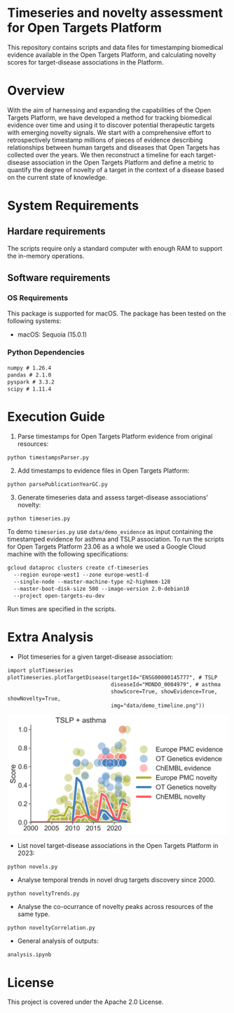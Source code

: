 # Timeseries and novelty assessment for Open Targets Platform
This repository contains scripts and data files for timestamping biomedical evidence available in the Open Targets Platform, and calculating novelty scores for target-disease associations in the Platform.

# Overview
With the aim of harnessing and expanding the capabilities of the Open Targets Platform, we have developed a method for tracking biomedical evidence over time and using it to discover potential therapeutic targets with emerging novelty signals. We start with a comprehensive effort to retrospectively timestamp millions of pieces of evidence describing relationships between human targets and diseases that Open Targets has collected over the years. We then reconstruct a timeline for each target-disease association in the Open Targets Platform and define a metric to quantify the degree of novelty of a target in the context of a disease based on the current state of knowledge. 

# System Requirements

## Hardare requirements
The scripts require only a standard computer with enough RAM to support the in-memory operations.

## Software requirements

### OS Requirements
This package is supported for macOS. The package has been tested on the following systems:

- macOS: Sequoia (15.0.1)

### Python Dependencies
```
numpy # 1.26.4
pandas # 2.1.0
pyspark # 3.3.2
scipy # 1.11.4
```

# Execution Guide

1) Parse timestamps for Open Targets Platform evidence from original resources:
```
python timestampsParser.py
```

2) Add timestamps to evidence files in Open Targets Platform:
```
python parsePublicationYearGC.py
```

3) Generate timeseries data and assess target-disease associations' novelty:
```
python timeseries.py
```
To demo `timeseries.py` use `data/demo_evidence` as input containing the timestamped evidence for asthma and TSLP association.
To run the scripts for Open Targets Platform 23.06 as a whole we used a Google Cloud machine with the following specifications:
```
gcloud dataproc clusters create cf-timeseries
  --region europe-west1 --zone europe-west1-d
  --single-node --master-machine-type n2-highmem-128
  --master-boot-disk-size 500 --image-version 2.0-debian10
  --project open-targets-eu-dev
```

Run times are specified in the scripts.

# Extra Analysis

- Plot timeseries for a given target-disease association:
```
import plotTimeseries
plotTimeseries.plotTargetDisease(targetId="ENSG00000145777", # TSLP
                                 diseaseId="MONDO_0004979", # asthma
                                 showScore=True, showEvidence=True, showNovelty=True,
                                 img="data/demo_timeline.png"))
```
![alt text](https://github.com/opentargets/timeseries/blob/main/data/demo_timeline.png?raw=true)

- List novel target-disease associations in the Open Targets Platform in 2023:
```
python novels.py
```

- Analyse temporal trends in novel drug targets discovery since 2000.
```
python noveltyTrends.py
```

- Analyse the co-ocurrance of novelty peaks across resources of the same type.
```
python noveltyCorrelation.py
```

- General analysis of outputs:
```
analysis.ipynb
```

# License
This project is covered under the Apache 2.0 License.
